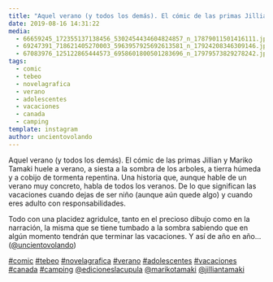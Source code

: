 ```yaml
---
title: "Aquel verano (y todos los demás). El cómic de las primas Jillian y Mariko Tamaki huele a verano, a siesta a la sombra de los arboles, a tierra húmeda y a cobijo de tormenta repentina"
date: 2019-08-16 14:31:22
media: 
  - 66659245_172355137138456_5302454434604824857_n_17879011501416111.jpg
  - 69247391_718621405270003_5963957925692613581_n_17924208346309146.jpg
  - 67083976_125122865444573_6958601800501283696_n_17979573829278242.jpg
tags: 
  - comic
  - tebeo
  - novelagrafica
  - verano
  - adolescentes
  - vacaciones
  - canada
  - camping
template: instagram
author: uncientovolando
---
```


Aquel verano (y todos los demás). El cómic de las primas Jillian y Mariko Tamaki huele a verano, a siesta a la sombra de los arboles, a tierra húmeda y a cobijo de tormenta repentina. 
Una historia que, aunque hable de un verano muy concreto, habla de todos los veranos. De lo que significan las vacaciones cuando dejas de ser niño (aunque aún quede algo) y cuando eres adulto con responsabilidades.

Todo con una placidez agridulce, tanto en el precioso dibujo como en la narración, la misma que se tiene tumbado a la sombra sabiendo que en algún momento tendrán que terminar las vacaciones. Y así de año en año... ([@uncientovolando](https://instagram.com/uncientovolando))






[#comic](/tags/comic) [#tebeo](/tags/tebeo) [#novelagrafica](/tags/novelagrafica) [#verano](/tags/verano) [#adolescentes](/tags/adolescentes) [#vacaciones](/tags/vacaciones) [#canada](/tags/canada) [#camping](/tags/camping) [@edicioneslacupula](https://instagram.com/edicioneslacupula) [@marikotamaki](https://instagram.com/marikotamaki) [@jilliantamaki](https://instagram.com/jilliantamaki)
